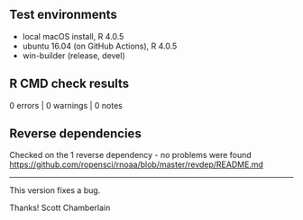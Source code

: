 ## Test environments

* local macOS install, R 4.0.5
* ubuntu 16.04 (on GitHub Actions), R 4.0.5
* win-builder (release, devel)

## R CMD check results

0 errors | 0 warnings | 0 notes

## Reverse dependencies

Checked on the 1 reverse dependency - no problems were found
<https://github.com/ropensci/rnoaa/blob/master/revdep/README.md>

-----

This version fixes a bug.

Thanks!
Scott Chamberlain
